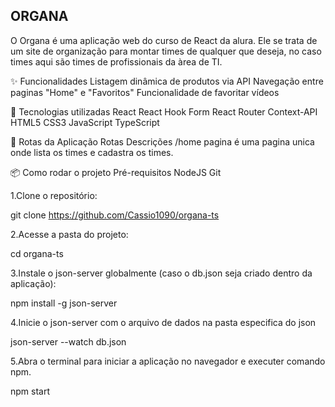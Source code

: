 ## ORGANA 
O Organa é uma aplicação web do curso de React da alura. Ele se trata de um site de organização para montar times de qualquer que deseja, no caso times aqui são times de profissionais da àrea de TI.

✨ Funcionalidades
Listagem dinâmica de produtos via API Navegação entre paginas "Home" e "Favoritos" Funcionalidade de favoritar vídeos

🚀 Tecnologias utilizadas
React
React Hook Form
React Router
Context-API
HTML5
CSS3
JavaScript
TypeScript

📍 Rotas da Aplicação
Rotas Descrições /home pagina é uma pagina unica onde lista os times e cadastra os times.

📦 Como rodar o projeto
Pré-requisitos
NodeJS Git

1.Clone o repositório:

git clone https://github.com/Cassio1090/organa-ts

2.Acesse a pasta do projeto:

cd organa-ts

3.Instale o json-server globalmente (caso o db.json seja criado dentro da aplicação):

npm install -g json-server

4.Inicie o json-server com o arquivo de dados na pasta especifica do json

json-server --watch db.json

5.Abra o terminal para iniciar a aplicação no navegador e executer comando npm.

npm start
